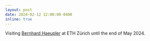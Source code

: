 ```yaml
---
layout: post
date: 2024-02-12 12:00:00-0400
inline: true
---
```


Visiting <a href="https://people.inf.ethz.ch/haeuplb/">Bernhard Haeupler</a> at ETH Zürich until the end of May 2024. 
